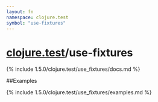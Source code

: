 ```yaml
---
layout: fn
namespace: clojure.test
symbol: "use-fixtures"
---
```


# [clojure.test](../)/use-fixtures

{% include 1.5.0/clojure.test/use_fixtures/docs.md %}

##Examples

{% include 1.5.0/clojure.test/use_fixtures/examples.md %}

